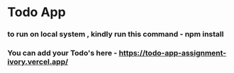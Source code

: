 # Todo App

### to run on local system , kindly run this command - npm install

### You can add your Todo's here - https://todo-app-assignment-ivory.vercel.app/
